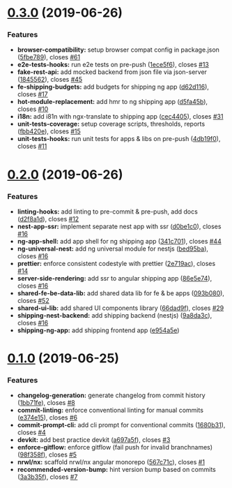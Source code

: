 <a name="0.3.0"></a>

# [0.3.0](https://github.com/nongrata081/ng-assessment/compare/v0.2.0...v0.3.0) (2019-06-26)

### Features

- **browser-compatibility:** setup browser compat config in package.json ([5fbe789](https://github.com/nongrata081/ng-assessment/commit/5fbe789)), closes [#61](https://github.com/nongrata081/ng-assessment/issues/61)
- **e2e-tests-hooks:** run e2e tests on pre-push ([1ece5f6](https://github.com/nongrata081/ng-assessment/commit/1ece5f6)), closes [#13](https://github.com/nongrata081/ng-assessment/issues/13)
- **fake-rest-api:** add mocked backend from json file via json-server ([1845562](https://github.com/nongrata081/ng-assessment/commit/1845562)), closes [#45](https://github.com/nongrata081/ng-assessment/issues/45)
- **fe-shipping-budgets:** add budgets for shipping ng app ([d62d116](https://github.com/nongrata081/ng-assessment/commit/d62d116)), closes [#17](https://github.com/nongrata081/ng-assessment/issues/17)
- **hot-module-replacement:** add hmr to ng shipping app ([d5fa45b](https://github.com/nongrata081/ng-assessment/commit/d5fa45b)), closes [#10](https://github.com/nongrata081/ng-assessment/issues/10)
- **i18n:** add i81n with ngx-translate to shipping app ([cec4405](https://github.com/nongrata081/ng-assessment/commit/cec4405)), closes [#31](https://github.com/nongrata081/ng-assessment/issues/31)
- **unit-tests-coverage:** setup coverage scripts, thresholds, reports ([fbb420e](https://github.com/nongrata081/ng-assessment/commit/fbb420e)), closes [#15](https://github.com/nongrata081/ng-assessment/issues/15)
- **unit-tests-hooks:** run unit tests for apps & libs on pre-push ([4db19f0](https://github.com/nongrata081/ng-assessment/commit/4db19f0)), closes [#11](https://github.com/nongrata081/ng-assessment/issues/11)

<a name="0.2.0"></a>

# [0.2.0](https://github.com/nongrata081/ng-assessment/compare/v0.1.0...v0.2.0) (2019-06-26)

### Features

- **linting-hooks:** add linting to pre-commit & pre-push, add docs ([d2f8a1d](https://github.com/nongrata081/ng-assessment/commit/d2f8a1d)), closes [#12](https://github.com/nongrata081/ng-assessment/issues/12)
- **nest-app-ssr:** implement separate nest app with ssr ([d0be1c0](https://github.com/nongrata081/ng-assessment/commit/d0be1c0)), closes [#16](https://github.com/nongrata081/ng-assessment/issues/16)
- **ng-app-shell:** add app shell for ng shipping app ([341c701](https://github.com/nongrata081/ng-assessment/commit/341c701)), closes [#44](https://github.com/nongrata081/ng-assessment/issues/44)
- **ng-universal-nest:** add ng universal module for nestjs ([bed95ba](https://github.com/nongrata081/ng-assessment/commit/bed95ba)), closes [#16](https://github.com/nongrata081/ng-assessment/issues/16)
- **prettier:** enforce consistent codestyle with prettier ([2e719ac](https://github.com/nongrata081/ng-assessment/commit/2e719ac)), closes [#14](https://github.com/nongrata081/ng-assessment/issues/14)
- **server-side-rendering:** add ssr to angular shipping app ([86e5e74](https://github.com/nongrata081/ng-assessment/commit/86e5e74)), closes [#16](https://github.com/nongrata081/ng-assessment/issues/16)
- **shared-fe-be-data-lib:** add shared data lib for fe & be apps ([093b080](https://github.com/nongrata081/ng-assessment/commit/093b080)), closes [#52](https://github.com/nongrata081/ng-assessment/issues/52)
- **shared-ui-lib:** add shared UI components library ([66dad9f](https://github.com/nongrata081/ng-assessment/commit/66dad9f)), closes [#29](https://github.com/nongrata081/ng-assessment/issues/29)
- **shipping-nest-backend:** add shipping backend (nestjs) ([9a8da3c](https://github.com/nongrata081/ng-assessment/commit/9a8da3c)), closes [#16](https://github.com/nongrata081/ng-assessment/issues/16)
- **shipping-ng-app:** add shipping frontend app ([e954a5e](https://github.com/nongrata081/ng-assessment/commit/e954a5e))

<a name="0.1.0"></a>

# [0.1.0](https://github.com/nongrata081/ng-assessment/compare/567c71c...v0.1.0) (2019-06-25)

### Features

- **changelog-generation:** generate changelog from commit history ([1bb71fe](https://github.com/nongrata081/ng-assessment/commit/1bb71fe)), closes [#8](https://github.com/nongrata081/ng-assessment/issues/8)
- **commit-linting:** enforce conventional linting for manual commits ([e374e15](https://github.com/nongrata081/ng-assessment/commit/e374e15)), closes [#6](https://github.com/nongrata081/ng-assessment/issues/6)
- **commit-prompt-cli:** add cli prompt for conventional commits ([1680b31](https://github.com/nongrata081/ng-assessment/commit/1680b31)), closes [#4](https://github.com/nongrata081/ng-assessment/issues/4)
- **devkit:** add best practice devkit ([a697a5f](https://github.com/nongrata081/ng-assessment/commit/a697a5f)), closes [#3](https://github.com/nongrata081/ng-assessment/issues/3)
- **enforce-gitflow:** enforce gitflow (fail push for invalid branchnames) ([98f358f](https://github.com/nongrata081/ng-assessment/commit/98f358f)), closes [#5](https://github.com/nongrata081/ng-assessment/issues/5)
- **nrwl/nx:** scaffold nrwl/nx angular monorepo ([567c71c](https://github.com/nongrata081/ng-assessment/commit/567c71c)), closes [#1](https://github.com/nongrata081/ng-assessment/issues/1)
- **recommended-version-bump:** hint version bump based on commits ([3a3b35f](https://github.com/nongrata081/ng-assessment/commit/3a3b35f)), closes [#7](https://github.com/nongrata081/ng-assessment/issues/7)

